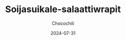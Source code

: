 ---
title: "Soijasuikale-salaattiwrapit"
image: "https://vegaanibotti.lauravuo.me/2024/07/2024-07-31_small.png"
date: 2024-07-31
receipt_url: "https://chocochili.net/2011/11/soijasuikale-salaattiwrapit/"
author: "Chocochili"
---